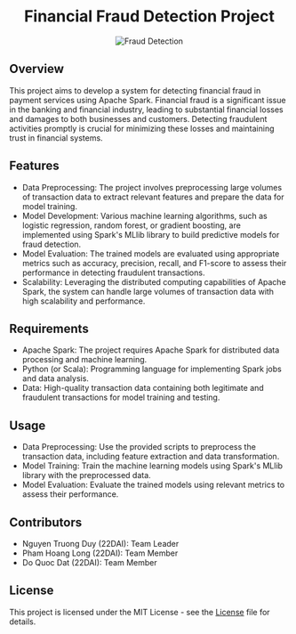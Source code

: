 <div align="center">
  <h1>Financial Fraud Detection Project</h1>
</div>
<div align="center">
  <img src="https://th.bing.com/th/id/OIP.IxKnWnZfDynO1fJG4rGIJQAAAA?w=474&h=298&rs=1&pid=ImgDetMain" alt="Fraud Detection">
</div>

## Overview
This project aims to develop a system for detecting financial fraud in payment services using Apache Spark. Financial fraud is a significant issue in the banking and financial industry, leading to substantial financial losses and damages to both businesses and customers. Detecting fraudulent activities promptly is crucial for minimizing these losses and maintaining trust in financial systems.


## Features
- Data Preprocessing: The project involves preprocessing large volumes of transaction data to extract relevant features and prepare the data for model training.
- Model Development: Various machine learning algorithms, such as logistic regression, random forest, or gradient boosting, are implemented using Spark's MLlib library to build predictive models for fraud detection.
- Model Evaluation: The trained models are evaluated using appropriate metrics such as accuracy, precision, recall, and F1-score to assess their performance in detecting fraudulent transactions.
- Scalability: Leveraging the distributed computing capabilities of Apache Spark, the system can handle large volumes of transaction data with high scalability and performance.
## Requirements
- Apache Spark: The project requires Apache Spark for distributed data processing and machine learning.
- Python (or Scala): Programming language for implementing Spark jobs and data analysis.
- Data: High-quality transaction data containing both legitimate and fraudulent transactions for model training and testing.
## Usage
- Data Preprocessing: Use the provided scripts to preprocess the transaction data, including feature extraction and data transformation.
- Model Training: Train the machine learning models using Spark's MLlib library with the preprocessed data.
- Model Evaluation: Evaluate the trained models using relevant metrics to assess their performance.
## Contributors
- Nguyen Truong Duy (22DAI): Team Leader
- Pham Hoang Long (22DAI): Team Member
- Do Quoc Dat (22DAI): Team Member
## License
This project is licensed under the MIT License - see the [License](http://www.apache.org/licenses/) file for details.
